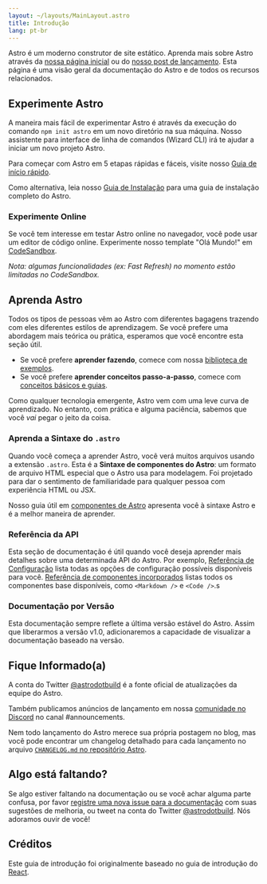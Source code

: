 ```yaml
---
layout: ~/layouts/MainLayout.astro
title: Introdução
lang: pt-br
---
```


Astro é um moderno construtor de site estático. Aprenda mais sobre Astro através da [nossa página inicial](https://astro.build/) ou do [nosso post de lançamento](https://astro.build/blog/introducing-astro). Esta página é uma visão geral da documentação do Astro e de todos os recursos relacionados.

## Experimente Astro

A maneira mais fácil de experimentar Astro é através da execução do comando `npm init astro` em um novo diretório na sua máquina. Nosso assistente para interface de linha de comandos (Wizard CLI) irá te ajudar a iniciar um novo projeto Astro.

Para começar com Astro em 5 etapas rápidas e fáceis, visite nosso [Guia de início rápido](quick-start).

Como alternativa, leia nosso [Guia de Instalação](/installation) para uma guia de instalação completo do Astro.

### Experimente Online

Se você tem interesse em testar Astro online no navegador, você pode usar um editor de código online. Experimente nosso template "Olá Mundo!" em [CodeSandbox](https://codesandbox.io/s/astro-template-hugb3).

_Nota: algumas funcionalidades (ex: Fast Refresh) no momento estão limitadas no CodeSandbox._

## Aprenda Astro

Todos os tipos de pessoas vêm ao Astro com diferentes bagagens trazendo com eles diferentes estilos de aprendizagem. Se você prefere uma abordagem mais teórica ou prática, esperamos que você encontre esta seção útil.

- Se você prefere **aprender fazendo**, comece com nossa [biblioteca de exemplos](https://github.com/snowpackjs/astro/tree/main/examples).
- Se você prefere **aprender conceitos passo-a-passo**, comece com [conceitos básicos e guias](/core-concepts/project-structure).

Como qualquer tecnologia emergente, Astro vem com uma leve curva de aprendizado. No entanto, com prática e alguma paciência, sabemos que você _vai_ pegar o jeito da coisa.

### Aprenda a Sintaxe do `.astro`

Quando você começa a aprender Astro, você verá muitos arquivos usando a extensão `.astro`. Esta é a **Sintaxe de componentes do Astro**: um formato de arquivo HTML especial que o Astro usa para modelagem. Foi projetado para dar o sentimento de familiaridade para qualquer pessoa com experiência HTML ou JSX.

Nosso guia útil em [componentes de Astro](/core-concepts/astro-components) apresenta você à sintaxe Astro e é a melhor maneira de aprender.

### Referência da API

Esta seção de documentação é útil quando você deseja aprender mais detalhes sobre uma determinada API do Astro. Por exemplo, [Referência de Configuração](/reference/configuration-reference) lista todas as opções de configuração possíveis disponíveis para você. [Referência de componentes incorporados](/reference/builtin-components) listas todos os componentes base disponíveis, como `<Markdown />` e `<Code />`.s

### Documentação por Versão

Esta documentação sempre reflete a última versão estável do Astro. Assim que liberarmos a versão v1.0, adicionaremos a capacidade de visualizar a documentação baseado na versão.

## Fique Informado(a)

A conta do Twitter [@astrodotbuild](https://twitter.com/astrodotbuild) é a fonte oficial de atualizações da equipe do Astro.

Também publicamos anúncios de lançamento em nossa [comunidade no Discord](https://astro.build/chat) no canal #announcements.

Nem todo lançamento do Astro merece sua própria postagem no blog, mas você pode encontrar um changelog detalhado para cada lançamento no arquivo [`CHANGELOG.md` no repositório Astro](https://github.com/snowpackjs/astro/blob/main/packages/astro/CHANGELOG.md).

## Algo está faltando?

Se algo estiver faltando na documentação ou se você achar alguma parte confusa, por favor [registre uma nova issue para a documentação](https://github.com/snowpackjs/astro/issues/new/choose) com suas sugestões de melhoria, ou tweet na conta do Twitter [@astrodotbuild](https://twitter.com/astrodotbuild). Nós adoramos ouvir de você!

## Créditos

Este guia de introdução foi originalmente baseado no guia de introdução do [React](https://reactjs.org/).
